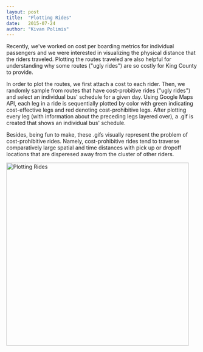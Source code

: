 ```yaml
---
layout: post
title:  "Plotting Rides"
date:   2015-07-24
author: "Kivan Polimis"
---
```


Recently, we've worked on cost per boarding metrics for individual passengers and
we were interested in visualizing the physical distance that the riders traveled.
Plotting the routes traveled are also helpful for understanding why some routes 
("ugly rides") are so costly for King County to provide. 


In order to plot the routes, we first attach a cost to each rider. Then, we randomly
sample from routes that have cost-probitive rides ("ugly rides") and select an
individual bus' schedule for a given day. Using Google Maps API, each leg in a ride
is sequentially plotted by color with green indicating cost-effective legs and red
denoting cost-prohibitive legs. After plotting every leg
(with information about the preceding legs layered over), a .gif is created that
shows an individual bus' schedule.

<!--more-->

Besides, being fun to make, these .gifs visually represent the problem of cost-prohibitive 
rides. Namely, cost-prohibitive rides tend to traverse comparatively large spatial
and time distances with pick up or dropoff locations that are
disperesed away from the cluster of other riders.

<img src="/blog/images/plotting_rides.gif" alt = "Plotting Rides" style="width:480px;">
 
